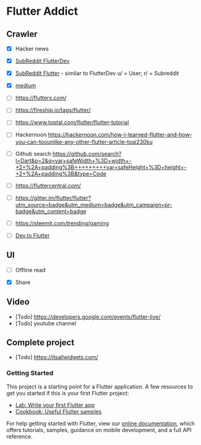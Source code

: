 # Flutter Addict

## Crawler
- [x] Hacker news
- [x] [SubReddit FlutterDev](https://www.reddit.com/r/FlutterDev/)
- [x] [SubReddit Flutter](https://www.reddit.com/r/Flutter/) - similar to FlutterDev  u/ = User; r/ = Subreddit
- [x] [medium](https://medium.com/flutter-community)

- [ ]  https://flutterx.com/
- [ ] https://fireship.io/tags/flutter/
- [ ] https://www.toptal.com/flutter/flutter-tutorial
- [ ] Hackernoon https://hackernoon.com/how-i-learned-flutter-and-how-you-can-toounlike-any-other-flutter-article-toai230ku
- [ ] Github search https://github.com/search?l=Dart&p=2&q=var+safeWidth+%3D+width+-+2+%2A+padding%3B+++++++++var+safeHeight+%3D+height+-+2+%2A+padding%3B&type=Code
- [ ] https://fluttercentral.com/
- [ ] https://gitter.im/flutter/flutter?utm_source=badge&utm_medium=badge&utm_campaign=pr-badge&utm_content=badge
- [ ] https://steemit.com/trending/gaming
- [ ] [Dev.to Flutter](https://dev.to/t/flutter/latest)

## UI
- [ ] Offline read
- [x] Share


## Video
- [Todo] https://developers.google.com/events/flutter-live/
- [Todo] youtube channel

## Complete project
- [Todo] https://itsallwidgets.com/


### Getting Started
This project is a starting point for a Flutter application.
A few resources to get you started if this is your first Flutter project:

- [Lab: Write your first Flutter app](https://flutter.dev/docs/get-started/codelab)
- [Cookbook: Useful Flutter samples](https://flutter.dev/docs/cookbook)

For help getting started with Flutter, view our
[online documentation](https://flutter.dev/docs), which offers tutorials,
samples, guidance on mobile development, and a full API reference.
